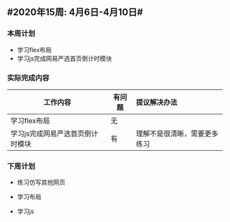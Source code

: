 ## #2020年15周: 4月6日-4月10日#

### 本周计划

* 学习flex布局
* 学习js完成网易严选首页倒计时模块

### 实际完成内容

| 工作内容 | 有问题 | 提议解决办法 |
| ------ | ------ | :----- |
| 学习flex布局 | 无 |  |
| 学习js完成网易严选首页倒计时模块 | 有 | 理解不是很清晰，需要更多练习 |

### 下周计划

* 练习仿写其他网页

* 学习布局

* 学习js

  

  
